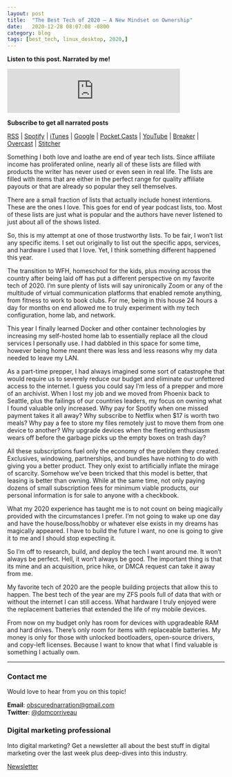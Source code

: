 ```yaml
---
layout: post
title:  "The Best Tech of 2020 – A New Mindset on Ownership"
date:   2020-12-28 08:07:08 -0800
category: blog
tags: [best_tech, linux_desktop, 2020,]
---
```

**Listen to this post. Narrated by me!**

<iframe src="https://anchor.fm/dctalks/embed/episodes/The-Best-Tech-of-2020---A-New-Mindset-on-Ownership--DC-Tech-Talks-Podcast-env54j" height="102px" width="400px" frameborder="0" scrolling="no"></iframe>

**Subscribe to get all narrated posts**

[RSS](https://anchor.fm/s/8af59bc/podcast/rss) | [Spotify](https://gwth.us/dcttspotify) | [iTunes](https://gwth.us/dcttapple) | [Google](https://www.google.com/podcasts?feed=aHR0cHM6Ly9hbmNob3IuZm0vcy84YWY1OWJjL3BvZGNhc3QvcnNz) | [Pocket Casts](https://pca.st/p5Fy) | [YouTube](https://www.youtube.com/dominiccorriveau) | [Breaker](https://www.breaker.audio/dc-talks-podcast) | [Overcast](https://overcast.fm/itunes1450176844/dc-talks-podcast) | [Stitcher](https://www.stitcher.com/podcast/anchor-podcasts/dc-talks-podcast)

Something I both love and loathe are end of year tech lists. Since affiliate income has proliferated online, nearly all of these lists are filled with products the writer has never used or even seen in real life. The lists are filled with items that are either in the perfect range for quality affiliate payouts or that are already so popular they sell themselves.

There are a small fraction of lists that actually include honest intentions. These are the ones I love. This goes for end of year podcast lists, too. Most of these lists are just what is popular and the authors have never listened to just about all of the shows listed.

So, this is my attempt at one of those trustworthy lists. To be fair, I won’t list any specific items. I set out originally to list out the specific apps, services, and hardware I used that I love. Yet, I think something different happened this year.

The transition to WFH, homeschool for the kids, plus moving across the country after being laid off has put a different perspective on my favorite tech of 2020. I’m sure plenty of lists will say unironically Zoom or any of the multitude of virtual communication platforms that enabled remote anything, from fitness to work to book clubs. For me, being in this house 24 hours a day for months on end allowed me to truly experiment with my tech configuration, home lab, and network.

This year I finally learned Docker and other container technologies by increasing my self-hosted home lab to essentially replace all the cloud services I personally use. I had dabbled in this space for some time, however being home meant there was less and less reasons why my data needed to leave my LAN.

As a part-time prepper, I had always imagined some sort of catastrophe that would require us to severely reduce our budget and eliminate our unfettered access to the internet. I guess you could say I’m less of a prepper and more of an archivist. When I lost my job and we moved from Phoenix back to Seattle, plus the failings of our countries leaders, my focus on owning what I found valuable only increased. Why pay for Spotify when one missed payment takes it all away? Why subscribe to Netflix when $17 is worth two meals? Why pay a fee to store my files remotely just to move them from one device to another? Why upgrade devices when the fleeting enthusiasm wears off before the garbage picks up the empty boxes on trash day?

All these subscriptions fuel only the economy of the problem they created. Exclusives, windowing, partnerships, and bundles have nothing to do with giving you a better product. They only exist to artificially inflate the mirage of scarcity. Somehow we’ve been tricked that this model is better, that leasing is better than owning. While at the same time, not only paying dozens of small subscription fees for minimum viable products, our personal information is for sale to anyone with a checkbook.

What my 2020 experience has taught me is to not count on being magically provided with the circumstances I prefer. I’m not going to wake up one day and have the house/boss/hobby or whatever else exists in my dreams has magically appeared. I have to build the future I want, no one is going to give it to me and I should stop expecting it.

So I’m off to research, build, and deploy the tech I want around me. It won’t always be perfect. Hell, it won’t always be good. The important thing is that its mine and an acquisition, price hike, or DMCA request can take it away from me.

My favorite tech of 2020 are the people building projects that allow this to happen. The best tech of the year are my ZFS pools full of data that with or without the internet I can still access. What hardware I truly enjoyed were the replacement batteries that extended the life of my mobile devices.

From now on my budget only has room for devices with upgradeable RAM and hard drives. There’s only room for items with replaceable batteries. My money is only for those with unlocked bootloaders, open-source drivers, and copy-left licenses. Because I want to know that what I find valuable is something I actually own.

* * *

### Contact me

Would love to hear from you on this topic!

**Email**: obscurednarration@gmail.com  
**Twitter**: [@domcorriveau](https://twitter.com/domcorriveau)  

### Digital marketing professional

Into digital marketing? Get a newsletter all about the best stuff in digital marketing over the last week plus deep-dives into this industry.

[Newsletter](https://corrteksolutions.com/marketing-mixer-newsletter/)

